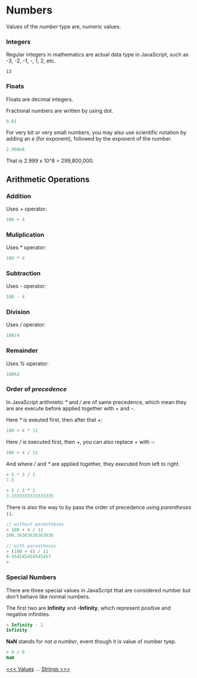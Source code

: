 # Numbers

Values of the *number* type are, numeric values. 

### Integers

Regular integers in mathematics are actual data type in JavaScript, such as -3, -2, -1, -, 1, 2, etc.

```
13
```

### Floats 

Floats are decimal integers.

Fractional numbers are written by using dot.

```js
9.81
```

For very bit or very small numbers, you may also use scientific notation by adding an *e* (for exponent), followed by the exponent of the number.

```js
2.998e8
```

That is 2.999 x 10^8 = 299,800,000.

## Arithmetic Operations

### Addition 

Uses *+* operator:

```js
100 + 4
```

### Muliplication

Uses *\** operator:

```js
100 * 4
```

### Subtraction

Uses *-* operator:

```js
100 - 4
```

### Division

Uses */* operator:

```js
100/4
```

### Remainder

Uses *%* operator:

```js
100%3
```

### Order of *precedence*

In JavaScript arithmetic *\** and */* are of same precedence, which mean they are are execute before applied together with *+* and *-*.

Here *\** is exeuted first, then after that *+*:

```js
100 + 4 * 11
```

Here */* is executed first, then *+*, you can also replace *+* with *-*:

```js
100 + 4 / 11
```

And where */* and *\** are applied together, they executed from left to right.


```js
> 5 * 3 / 2
7.5
```

```js
> 5 / 3 * 2
3.3333333333333335
```

There is also the way to by pass the order of precedence using *parentheses* `()`.

```js
// without parentheses
> 100 + 4 / 11
100.36363636363636
```

```js
// with parentheses
> (100 + 4) / 11
9.454545454545457
> 

```


### Special Numbers

There are three special values in JavaScript that are considered number but don't behave like normal numbers.

The first two are **Infinity** and **-Infinity**, which represent positive and negative infinities.

```js
> Infinity - 1
Infinity
```

**NaN** stands for *not a number*, event though it is value of number tyep.

```js
> 0 / 0
NaN
```

[<<< Values](100-Values.md) ... [Strings >>>](102-Strings.md)